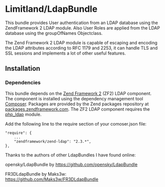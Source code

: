 Limitland/LdapBundle
====================

This bundle provides User authentication from an LDAP database using the ZendFramework 2 LDAP module. 
Also User Roles are applied from the LDAP database using the groupOfNames Objectclass. 

The Zend Framework 2 LDAP module is capable of escaping and encoding the LDAP attributes according to RFC 1179 and 2253, it can handle TLS and SSL sessions and implements a lot of other useful features. 


Installation
------------

### Dependencies

This bundle depends on the [Zend Framework 2](http://framework.zend.com/) (ZF2) LDAP component. The component is installed using the dependency management tool [Composer](http://getcomposer.org/). Packages are provided by the Zend packages repository at [packages.zendframework.com](https://packages.zendframework.com/). The ZF2 LDAP component requires the [php_ldap](http://www.php.net/manual/en/book.ldap.php) module.


Add the following line to the require section of your comoser.json file: 

	"require": {
	    ...
        "zendframework/zend-ldap": "2.3.*",
    },
	



Thanks to the authors of other LdapBundles I have found online:

opensky/LdapBundle by 
https://github.com/opensky/LdapBundle

FR3DLdapBundle by Maks3w:
https://github.com/Maks3w/FR3DLdapBundle
